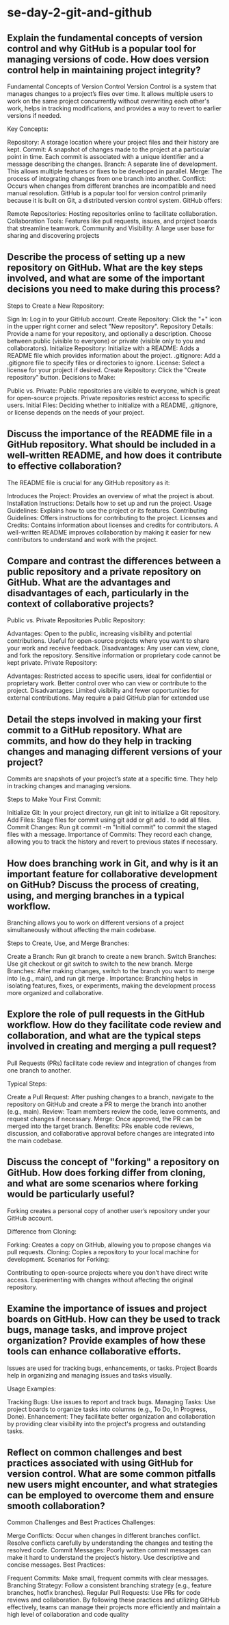 # se-day-2-git-and-github
## Explain the fundamental concepts of version control and why GitHub is a popular tool for managing versions of code. How does version control help in maintaining project integrity?

Fundamental Concepts of Version Control
Version Control is a system that manages changes to a project’s files over time. It allows multiple users to work on the same project concurrently without overwriting each other's work, helps in tracking modifications, and provides a way to revert to earlier versions if needed.

Key Concepts:

Repository: A storage location where your project files and their history are kept.
Commit: A snapshot of changes made to the project at a particular point in time. Each commit is associated with a unique identifier and a message describing the changes.
Branch: A separate line of development. This allows multiple features or fixes to be developed in parallel.
Merge: The process of integrating changes from one branch into another.
Conflict: Occurs when changes from different branches are incompatible and need manual resolution.
GitHub is a popular tool for version control primarily because it is built on Git, a distributed version control system. GitHub offers:

Remote Repositories: Hosting repositories online to facilitate collaboration.
Collaboration Tools: Features like pull requests, issues, and project boards that streamline teamwork.
Community and Visibility: A large user base for sharing and discovering projects

## Describe the process of setting up a new repository on GitHub. What are the key steps involved, and what are some of the important decisions you need to make during this process?

Steps to Create a New Repository:

Sign In: Log in to your GitHub account.
Create Repository: Click the "+" icon in the upper right corner and select "New repository".
Repository Details: Provide a name for your repository, and optionally a description. Choose between public (visible to everyone) or private (visible only to you and collaborators).
Initialize Repository:
Initialize with a README: Adds a README file which provides information about the project.
.gitignore: Add a .gitignore file to specify files or directories to ignore.
License: Select a license for your project if desired.
Create Repository: Click the "Create repository" button.
Decisions to Make:

Public vs. Private: Public repositories are visible to everyone, which is great for open-source projects. Private repositories restrict access to specific users.
Initial Files: Deciding whether to initialize with a README, .gitignore, or license depends on the needs of your project.

## Discuss the importance of the README file in a GitHub repository. What should be included in a well-written README, and how does it contribute to effective collaboration?

The README file is crucial for any GitHub repository as it:

Introduces the Project: Provides an overview of what the project is about.
Installation Instructions: Details how to set up and run the project.
Usage Guidelines: Explains how to use the project or its features.
Contributing Guidelines: Offers instructions for contributing to the project.
Licenses and Credits: Contains information about licenses and credits for contributors.
A well-written README improves collaboration by making it easier for new contributors to understand and work with the project.


## Compare and contrast the differences between a public repository and a private repository on GitHub. What are the advantages and disadvantages of each, particularly in the context of collaborative projects?

Public vs. Private Repositories
Public Repository:

Advantages:
Open to the public, increasing visibility and potential contributions.
Useful for open-source projects where you want to share your work and receive feedback.
Disadvantages:
Any user can view, clone, and fork the repository.
Sensitive information or proprietary code cannot be kept private.
Private Repository:

Advantages:
Restricted access to specific users, ideal for confidential or proprietary work.
Better control over who can view or contribute to the project.
Disadvantages:
Limited visibility and fewer opportunities for external contributions.
May require a paid GitHub plan for extended use




## Detail the steps involved in making your first commit to a GitHub repository. What are commits, and how do they help in tracking changes and managing different versions of your project?

Commits are snapshots of your project’s state at a specific time. They help in tracking changes and managing versions.

Steps to Make Your First Commit:

Initialize Git: In your project directory, run git init to initialize a Git repository.
Add Files: Stage files for commit using git add <file> or git add . to add all files.
Commit Changes: Run git commit -m "Initial commit" to commit the staged files with a message.
Importance of Commits: They record each change, allowing you to track the history and revert to previous states if necessary.

## How does branching work in Git, and why is it an important feature for collaborative development on GitHub? Discuss the process of creating, using, and merging branches in a typical workflow.

Branching allows you to work on different versions of a project simultaneously without affecting the main codebase.

Steps to Create, Use, and Merge Branches:

Create a Branch: Run git branch <branch-name> to create a new branch.
Switch Branches: Use git checkout <branch-name> or git switch <branch-name> to switch to the new branch.
Merge Branches: After making changes, switch to the branch you want to merge into (e.g., main), and run git merge <branch-name>.
Importance: Branching helps in isolating features, fixes, or experiments, making the development process more organized and collaborative.

## Explore the role of pull requests in the GitHub workflow. How do they facilitate code review and collaboration, and what are the typical steps involved in creating and merging a pull request?

Pull Requests (PRs) facilitate code review and integration of changes from one branch to another.

Typical Steps:

Create a Pull Request: After pushing changes to a branch, navigate to the repository on GitHub and create a PR to merge the branch into another (e.g., main).
Review: Team members review the code, leave comments, and request changes if necessary.
Merge: Once approved, the PR can be merged into the target branch.
Benefits: PRs enable code reviews, discussion, and collaborative approval before changes are integrated into the main codebase.

## Discuss the concept of "forking" a repository on GitHub. How does forking differ from cloning, and what are some scenarios where forking would be particularly useful?

Forking creates a personal copy of another user’s repository under your GitHub account.

Difference from Cloning:

Forking: Creates a copy on GitHub, allowing you to propose changes via pull requests.
Cloning: Copies a repository to your local machine for development.
Scenarios for Forking:

Contributing to open-source projects where you don’t have direct write access.
Experimenting with changes without affecting the original repository.

## Examine the importance of issues and project boards on GitHub. How can they be used to track bugs, manage tasks, and improve project organization? Provide examples of how these tools can enhance collaborative efforts.

Issues are used for tracking bugs, enhancements, or tasks. Project Boards help in organizing and managing issues and tasks visually.

Usage Examples:

Tracking Bugs: Use issues to report and track bugs.
Managing Tasks: Use project boards to organize tasks into columns (e.g., To Do, In Progress, Done).
Enhancement: They facilitate better organization and collaboration by providing clear visibility into the project's progress and outstanding tasks.

## Reflect on common challenges and best practices associated with using GitHub for version control. What are some common pitfalls new users might encounter, and what strategies can be employed to overcome them and ensure smooth collaboration?

Common Challenges and Best Practices
Challenges:

Merge Conflicts: Occur when changes in different branches conflict. Resolve conflicts carefully by understanding the changes and testing the resolved code.
Commit Messages: Poorly written commit messages can make it hard to understand the project’s history. Use descriptive and concise messages.
Best Practices:

Frequent Commits: Make small, frequent commits with clear messages.
Branching Strategy: Follow a consistent branching strategy (e.g., feature branches, hotfix branches).
Regular Pull Requests: Use PRs for code reviews and collaboration.
By following these practices and utilizing GitHub effectively, teams can manage their projects more efficiently and maintain a high level of collaboration and code quality
